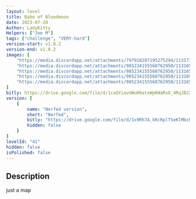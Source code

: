 ```yaml
---
layout: level
title: Babe of Bloodmoon
date: 2023-07-20
Author: LadyKitty
Helpers: ["Joe M"]
tags: ["challenge", "VERY-hard"]
version-start: v1.8.2
version-end: v1.8.2
images: [
    "https://media.discordapp.net/attachments/797918287195275294/1131718563821002964/image.png?width=1200&height=900",
	"https://media.discordapp.net/attachments/985234155568762950/1131659857389436968/Snimek_obrazovky_8_-_Verca_Cz.png?width=1606&height=903",
	"https://media.discordapp.net/attachments/985234155568762950/1131659857045491763/Snimek_obrazovky_9_-_Verca_Cz.png?width=1606&height=903",
	"https://media.discordapp.net/attachments/985234155568762950/1131659856764481676/Snimek_obrazovky_6_-_Verca_Cz.png?width=1606&height=903",
	"https://media.discordapp.net/attachments/985234155568762950/1131659856420552795/Snimek_obrazovky_7_-_Verca_Cz.png?width=1606&height=903"
]
bitly: https://drive.google.com/file/d/1caGYiavUWuH9atxWpKWaRxO_4RqJB22J/view?usp=sharing
version: [
    {
        name: "Nerfed version",
        short: "Nerfed",
        bitly: "https://drive.google.com/file/d/1x9Rh7A_kRcRplTSeKlMbcUQIOAzXtAAP/view?usp=sharing",
        hidden: false
    }
]
levelId: "41"
hidden: false
isPolished: false
---
```


<!-- more -->

<div id="description">
    <h2>Description</h2>
    <p>just a map</p>
</div>